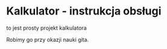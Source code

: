 # Kalkulator - instrukcja obsługi

to jest prosty projekt kalkulatora

Robimy go przy okazji nauki gita.


